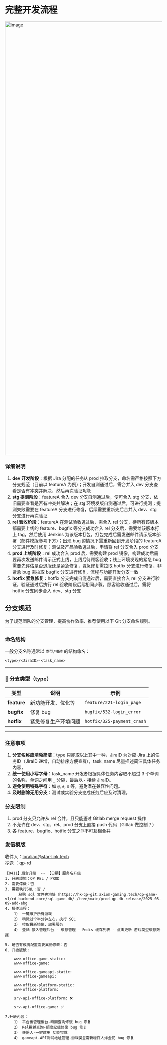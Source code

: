 # 完整开发流程

<img width="1391" alt="image" src="https://github.com/user-attachments/assets/b48dae1a-b1b6-4723-869c-3e203ea2b7dd" />

### 详细说明
1. **dev 开发阶段**：根据 Jira 分配的任务从 prod 拉取分支，命名需严格按照下方分支规范（目前以 featureA 为例）；开发自测通过后，需合并入 dev 分支查看是否有冲突并解决，然后再次验证功能
2. **stg 提测阶段**：featureA 合入 dev 分支自测通过后，便可合入 stg 分支，依旧需要查看是否有冲突并解决；在 stg 环境发版自测通过后，可进行提测；提测失败需要在 featureA 分支进行修复，后续需要重新先后合并入 dev、stg 分支进行再次验证
3. **rel 验收阶段**：featureA 在测试验收通过后，需合入 rel 分支，待所有该版本都需要上线的 feature、bugfix 等分支成功合入 rel 分支后，需要给该版本打上 tag，然后使用 Jenkins 为该版本打包，打包完成后需发送邮件请示版本部署（邮件模版参考下方）；出现 bug 的情况下需重新回到开发阶段的 featureA 分支进行及时修复；测试及产品验收通过后，申请将 rel 分支合入 prod 分支
4. **prod 上线阶段**：rel 成功合入 prod 后，需要构建 prod 镜像，构建成功后需要再次发送邮件请示正式上线，上线后待顾客验收；线上环境发现的紧急 bug 需要先评估是否退版还是紧急修复，紧急修复需拉取 hotfix 分支进行修复，非紧急 bug 需拉取 bugfix 分支进行修复，流程与功能开发分支一致
5. **hotfix 紧急修复**：hotfix 分支完成自测通过后，需要直接合入 rel 分支进行验证，验证通过后执行 rel 验收阶段后续相同步骤，顾客验收通过后，需将 hotfix 分支同步合入 dev、stg 分支


## 分支规范
为了规范团队的分支管理，提高协作效率，推荐使用以下 Git 分支命名规则。

---

### 命名结构

一般分支名称通常以 `类型/描述` 的结构命名：

```
<type>/<JiraID>-<task_name>
```

---

### 📂 分支类型（type）

| 类型        | 说明                                                                 | 示例                                    |
|-------------|----------------------------------------------------------------------|-----------------------------------------|
| **feature** | 新功能开发、优化等                                                          | `feature/221-login_page`                    |
| **bugfix**  | 修复 bug                                                            | `bugfix/532-login_error`                |
| **hotfix**  | 紧急修复生产环境问题                                                | `hotfix/325-payment_crash`                  |

---

### 注意事项

1. **分支名称应清晰简洁**：type 只能取以上其中一种，JiraID 为对应 Jira 上的任务ID（JiraID 递增，自动排序方便查看），task_name 尽量描述简洁具体任务内容，
2. **统一使用小写字母**：task_name 开发者根据具体任务内容取不超过 3 个单词的名称，单词之间用 `_` 分隔，最后以  `-` 接续 JiraID。
3. **避免使用特殊字符**：如 `@`, `#`, `$` 等，避免潜在兼容性问题。
4. **及时删除无用分支**：测试或实验分支完成任务后应及时清理。

### 分支限制
1. prod 分支只允许从 rel 合并，且只能通过 Gitlab merge request 操作
2. 不允许在 dev、stg、rel、prod 分支上直接 push 代码（Gitlab 做控制？）
3. 各 feature、bugfix、hotfix 分支之间不可互相合并

### 发信模版
收件人：loraliao@star-link.tech <br>
抄送 ：qp-rd
```
【0411】后台升级  -- 【日期】服务名升级
1. 升級環境：QP REL / PROD
2. 需要停機：否
3. 需要執行SQL：否 / 
      粘贴 sql 文件夹地址（https://hk-qp-git.axiom-gaming.tech/qp-game-v1/rd-backend-core/sql-game-db/-/tree/main/prod-qp-db-release/2025-05-09-add-ebg
4. 操作流程：
	1） 一键维护所有游戏
	2） 稍微过个半分钟左右，执行 SQL
	3） 拉取最新镜像，部署服务
	4） 登陆 接入管理后台 - 缓存管理 - Redis 缓存列表 - 点击更新 游戏类型缓存数据
	
5. 是否有模塊配置需要異動修改：否
6. 升級版號： 

	www-office-game-static: 
	www-office-game: 

	www-office-gameapi-static: 
	www-office-gameapi: 

	www-office-platform-static: 
	www-office-platform: 

	srv-api-office-platform: ❌

	srv-api-office-game: ✅ 

7.升級內容：		
	1） 平台後管理後台-時間查詢修復 bug 修复
	2） Rel數據查詢-額度紀錄修復 bug 修复
	3） 機器人-一鍵啟用 功能完成
	4） gameapi-API测试地址管理-游戏类型需新增百人炸金花 bug 修复
```






